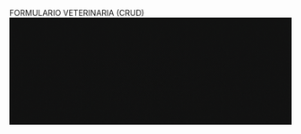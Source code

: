 FORMULARIO VETERINARIA (CRUD)
![Fondo-Portada](https://github.com/Brian-David-01/Brian-David-01/blob/main/Fondo%20de%20portada.gif)
